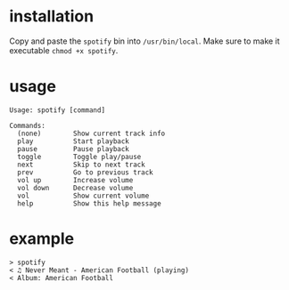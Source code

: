 # installation

Copy and paste the `spotify` bin into `/usr/bin/local`. Make sure to make it executable `chmod +x spotify`. 

# usage

```
Usage: spotify [command]

Commands:
  (none)        Show current track info
  play          Start playback
  pause         Pause playback
  toggle        Toggle play/pause
  next          Skip to next track
  prev          Go to previous track
  vol up        Increase volume
  vol down      Decrease volume
  vol           Show current volume
  help          Show this help message
```

# example

```
> spotify
< ♫ Never Meant - American Football (playing)
< Album: American Football
```
